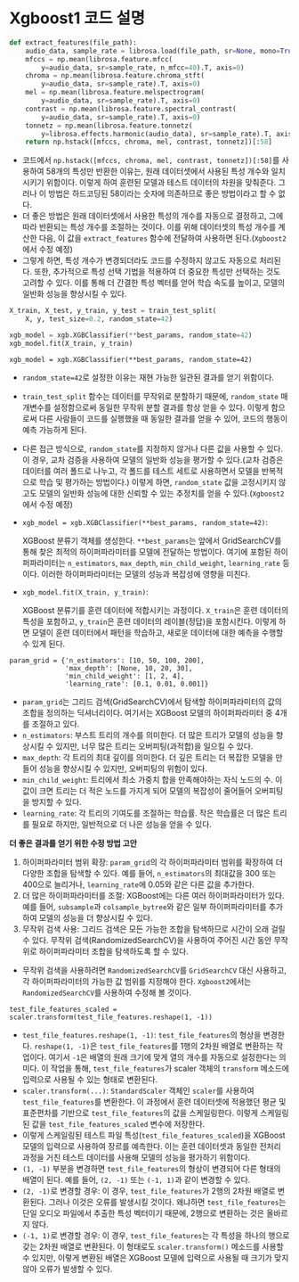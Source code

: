 # Xgboost1 코드 설명







```python
def extract_features(file_path):
    audio_data, sample_rate = librosa.load(file_path, sr=None, mono=True)
    mfccs = np.mean(librosa.feature.mfcc(
        y=audio_data, sr=sample_rate, n_mfcc=40).T, axis=0)
    chroma = np.mean(librosa.feature.chroma_stft(
        y=audio_data, sr=sample_rate).T, axis=0)
    mel = np.mean(librosa.feature.melspectrogram(
        y=audio_data, sr=sample_rate).T, axis=0)
    contrast = np.mean(librosa.feature.spectral_contrast(
        y=audio_data, sr=sample_rate).T, axis=0)
    tonnetz = np.mean(librosa.feature.tonnetz(
        y=librosa.effects.harmonic(audio_data), sr=sample_rate).T, axis=0)
    return np.hstack([mfccs, chroma, mel, contrast, tonnetz])[:58]
```

* 코드에서 `np.hstack([mfccs, chroma, mel, contrast, tonnetz])[:58]`를 사용하여 58개의 특성만 반환한 이유는, 원래 데이터셋에서 사용된 특성 개수와 일치시키기 위함이다.
  이렇게 하여 훈련된 모델과 테스트 데이터의 차원을 맞춰준다. 그러나 이 방법은 하드코딩된 58이라는 숫자에 의존하므로 좋은 방법이라고 할 수 없다.
* 더 좋은 방법은 원래 데이터셋에서 사용한 특성의 개수를 자동으로 결정하고, 그에 따라 반환되는 특성 개수를 조절하는 것이다. 이를 위해 데이터셋의 특성 개수를 계산한 다음, 이 값을 `extract_features` 함수에 전달하여 사용하면 된다.(`Xgboost2`에서 수정 예정)
* 그렇게 하면, 특성 개수가 변경되더라도 코드를 수정하지 않고도 자동으로 처리된다. 또한, 추가적으로 특성 선택 기법을 적용하여 더 중요한 특성만 선택하는 것도 고려할 수 있다. 이를 통해 더 간결한 특성 벡터를 얻어 학습 속도를 높이고, 모델의 일반화 성능을 향상시킬 수 있다.









```python
X_train, X_test, y_train, y_test = train_test_split(
    X, y, test_size=0.2, random_state=42)
```

```python
xgb_model = xgb.XGBClassifier(**best_params, random_state=42)
xgb_model.fit(X_train, y_train)
```

```
xgb_model = xgb.XGBClassifier(**best_params, random_state=42)
```

* `random_state=42`로 설정한 이유는 재현 가능한 일관된 결과를 얻기 위함이다. 

* `train_test_split` 함수는 데이터를 무작위로 분할하기 때문에, `random_state` 매개변수를 설정함으로써 동일한 무작위 분할 결과를 항상 얻을 수 있다.
  이렇게 함으로써 다른 사람들이 코드를 실행했을 때 동일한 결과를 얻을 수 있어, 코드의 행동이 예측 가능하게 된다.
  
* 다른 접근 방식으로, `random_state`를 지정하지 않거나 다른 값을 사용할 수 있다. 이 경우, 교차 검증을 사용하여 모델의 일반화 성능을 평가할 수 있다.(교차 검증은 데이터를 여러 폴드로 나누고, 각 폴드를 테스트 세트로 사용하면서 모델을 반복적으로 학습 및 평가하는 방법이다.) 이렇게 하면, `random_state` 값을 고정시키지 않고도 모델의 일반화 성능에 대한 신뢰할 수 있는 추정치를 얻을 수 있다.(`Xgboost2`에서 수정 예정)

* `xgb_model = xgb.XGBClassifier(**best_params, random_state=42)`:

  XGBoost 분류기 객체를 생성한다. `**best_params`는 앞에서 GridSearchCV를 통해 찾은 최적의 하이퍼파라미터를 모델에 전달하는 방법이다. 여기에 포함된 하이퍼파라미터는 `n_estimators`, `max_depth`, `min_child_weight`, `learning_rate` 등이다. 이러한 하이퍼파라미터는 모델의 성능과 복잡성에 영향을 미친다.

* `xgb_model.fit(X_train, y_train)`:

   XGBoost 분류기를 훈련 데이터에 적합시키는 과정이다. `X_train`은 훈련 데이터의 특성을 포함하고, `y_train`은 훈련 데이터의 레이블(정답)을 포함시킨다. 이렇게 하면 모델이 훈련 데이터에서 패턴을 학습하고, 새로운 데이터에 대한 예측을 수행할 수 있게 된다.







```
param_grid = {'n_estimators': [10, 50, 100, 200],
              'max_depth': [None, 10, 20, 30],
              'min_child_weight': [1, 2, 4],
              'learning_rate': [0.1, 0.01, 0.001]}
```

* `param_grid`는 그리드 검색(GridSearchCV)에서 탐색할 하이퍼파라미터의 값의 조합을 정의하는 딕셔너리이다. 여기서는 XGBoost 모델의 하이퍼파라미터 중 4개를 조절하고 있다.
* `n_estimators`: 부스트 트리의 개수를 의미한다. 더 많은 트리가 모델의 성능을 향상시킬 수 있지만, 너무 많은 트리는 오버피팅(과적합)을 일으킬 수 있다.
* `max_depth`: 각 트리의 최대 깊이를 의미한다. 더 깊은 트리는 더 복잡한 모델을 만들어 성능을 향상시킬 수 있지만, 오버피팅의 위험이 있다.
* `min_child_weight`: 트리에서 최소 가중치 합을 만족해야하는 자식 노드의 수. 이 값이 크면 트리는 더 적은 노드를 가지게 되어 모델의 복잡성이 줄어들어 오버피팅을 방지할 수 있다.
* `learning_rate`: 각 트리의 기여도를 조절하는 학습률. 작은 학습률은 더 많은 트리를 필요로 하지만, 일반적으로 더 나은 성능을 얻을 수 있다.

**더 좋은 결과를 얻기 위한 수정 방법 고안**

1. 하이퍼파라미터 범위 확장: `param_grid`의 각 하이퍼파라미터 범위를 확장하여 더 다양한 조합을 탐색할 수 있다. 예를 들어, `n_estimators`의 최대값을 300 또는 400으로 늘리거나, `learning_rate`에 0.05와 같은 다른 값을 추가한다.
2. 더 많은 하이퍼파라미터를 조절: XGBoost에는 다른 여러 하이퍼파라미터가 있다. 예를 들어, `subsample`과 `colsample_bytree`와 같은 일부 하이퍼파라미터를 추가하여 모델의 성능을 더 향상시킬 수 있다.
3. 무작위 검색 사용: 그리드 검색은 모든 가능한 조합을 탐색하므로 시간이 오래 걸릴 수 있다. 무작위 검색(RandomizedSearchCV)을 사용하여 주어진 시간 동안 무작위로 하이퍼파라미터 조합을 탐색하도록 할 수 있다. 

* 무작위 검색을 사용하려면 `RandomizedSearchCV`를 `GridSearchCV` 대신 사용하고, 각 하이퍼파라미터의 가능한 값 범위를 지정해야 한다. `Xgboost2`에서는 `RandomizedSearchCV`를 사용하여 수정해 볼 것이다.





```
test_file_features_scaled = scaler.transform(test_file_features.reshape(1, -1))
```

* `test_file_features.reshape(1, -1)`: `test_file_features`의 형상을 변경한다. `reshape(1, -1)`은 `test_file_features`를 1행의 2차원 배열로 변환하는 작업이다. 여기서 `-1`은 배열의 원래 크기에 맞게 열의 개수를 자동으로 설정한다는 의미다. 이 작업을 통해, `test_file_features`가 scaler 객체의 `transform` 메소드에 입력으로 사용될 수 있는 형태로 변환된다.
* `scaler.transform(...)`: `StandardScaler` 객체인 `scaler`를 사용하여 `test_file_features`를 변환한다. 이 과정에서 훈련 데이터셋에 적용했던 평균 및 표준편차를 기반으로 `test_file_features`의 값을 스케일링한다. 이렇게 스케일링된 값을 `test_file_features_scaled` 변수에 저장한다.
* 이렇게 스케일링된 테스트 파일 특성(`test_file_features_scaled`)을 XGBoost 모델의 입력으로 사용하여 장르를 예측한다. 이는 훈련 데이터셋과 동일한 전처리 과정을 거친 테스트 데이터를 사용해 모델의 성능을 평가하기 위함이다.
* `(1, -1)` 부분을 변경하면 `test_file_features`의 형상이 변경되어 다른 형태의 배열이 된다. 예를 들어, `(2, -1)` 또는 `(-1, 1)`과 같이 변경할 수 있다.
* `(2, -1)`로 변경할 경우: 이 경우, `test_file_features`가 2행의 2차원 배열로 변환된다. 그러나 이것은 오류를 발생시킬 것이다. 왜냐하면 `test_file_features`는 단일 오디오 파일에서 추출한 특성 벡터이기 때문에, 2행으로 변환하는 것은 올바르지 않다.
* `(-1, 1)`로 변경할 경우: 이 경우, `test_file_features`는 각 특성을 하나의 행으로 갖는 2차원 배열로 변환된다. 이 형태로도 `scaler.transform()` 메소드를 사용할 수 있지만, 이렇게 변환된 배열은 XGBoost 모델에 입력으로 사용될 때 크기가 맞지 않아 오류가 발생할 수 있다.

